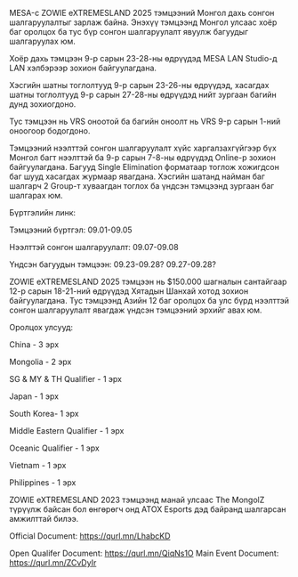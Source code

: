 MESA-с ZOWIE eXTREMESLAND 2025 тэмцээний Монгол дахь сонгон шалгаруулалтыг зарлаж байна. Энэхүү тэмцээнд Монгол улсаас хоёр баг оролцох ба тус бүр сонгон шалгаруулалт явуулж багуудыг шалгаруулах юм. 

Хоёр дахь тэмцээн 9-р сарын 23-28-ны өдрүүдэд MESA LAN Studio-д LAN хэлбэрээр зохион байгуулагдана. 

Хэсгийн шатны тоглолтууд 9-р сарын 23-26-ны өдрүүдэд, хасагдах шатны тоглолтууд 9-р сарын 27-28-ны өдрүүдэд нийт зургаан багийн дунд зохиогдоно.



Тус тэмцээн нь VRS оноотой ба багийн оноолт нь VRS 9-р сарын 1-ний оноогоор бодогдоно.

Тэмцээний нээлттэй сонгон шалгаруулалт хүйс харгалзахгүйгээр бүх Монгол багт нээлттэй ба 9-р сарын 7-8-ны өдрүүдэд Online-р зохион байгуулагдана. Багууд Single Elimination форматаар тоглож хожигдсон баг шууд хасагдах журмаар явагдана. Хэсгийн шатанд найман баг шалгарч 2 Group-т хуваагдан тоглох ба үндсэн тэмцээнд зургаан баг шалгарах юм. 


Бүртгэлийн линк: 

Тэмцээний бүртгэл: 09.01-09.05

Нээлттэй сонгон шалгаруулалт: 09.07-09.08

Үндсэн багуудын тэмцээн: 09.23-09.28? 09.27-09.28?

ZOWIE eXTREMESLAND 2025 тэмцээн нь $150.000 шагналын сантайгаар 12-р сарын 18-21-ний өдрүүдэд Хятадын Шанхай хотод зохион байгуулагдана. Тус тэмцээнд Азийн 12 баг оролцох ба улс бүрд нээлттэй сонгон шалгаруулалт явагдаж үндсэн тэмцээний эрхийг авах юм. 


Оролцох улсууд:





China - 3 эрх



Mongolia - 2 эрх



SG & MY & TH Qualifier - 1 эрх



Japan - 1 эрх



South Korea- 1 эрх



Middle Eastern Qualifier - 1 эрх



Oceanic Qualifier - 1 эрх



Vietnam - 1 эрх



Philippines - 1 эрх


ZOWIE eXTREMESLAND 2023 тэмцээнд манай улсаас The MongolZ түрүүлж байсан бол өнгөрөгч онд ATOX Esports дэд байранд шалгарсан амжилттай билээ.

Official Document: https://qurl.mn/LhabcKD


Open Qualifer Document: https://qurl.mn/QiqNs1O
Main Event Document: https://qurl.mn/ZCvDyIr





